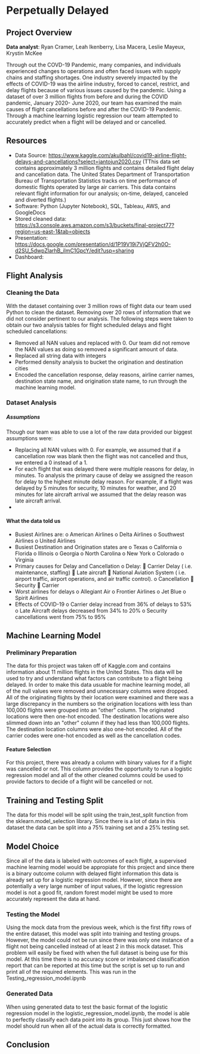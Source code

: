 # Perpetually Delayed
## Project Overview
**Data analyst**: Ryan Cramer, Leah Ikenberry, Lisa Macera, Leslie Mayeux, Krystin McKee

Through out the COVD-19 Pandemic, many companies, and individuals experienced changes to operations and often faced issues with supply chains and staffing shortages. One industry severely impacted by the effects of COVID-19 was the airline industry, forced to cancel, restrict, and delay flights because of various issues caused by the pandemic. Using a dataset of over 3 million flights from before and during the COVID pandemic, January 2020- June 2020, our team has examined the main causes of flight cancellations before and after the COVID-19 Pandemic. Through a machine learning logistic regression our team attempted to accurately predict when a flight will be delayed and or cancelled.

## Resources

-	Data Source: https://www.kaggle.com/akulbahl/covid19-airline-flight-delays-and-cancellations?select=jantojun2020.csv  (TThis data set contains approximately 3 million flights and contains detailed flight delay and cancellation data. The United States Department of Transportation Bureau of Transportation Statistics tracks on time performance of domestic flights operated by large air carriers. This data contains relevant flight information for our analysis; on-time, delayed, canceled and diverted flights.)
-	Software: Python (Jupyter Notebook), SQL, Tableau, AWS, and GoogleDocs
-	Stored cleaned data: https://s3.console.aws.amazon.com/s3/buckets/final-project77?region=us-east-1&tab=objects 
-	Presentation: https://docs.google.com/presentation/d/1P19V19i7VjQFV2h0O-d2SU_5dwpZlarhB_ilmC1GpcY/edit?usp=sharing 
-	Dashboard: 

## Flight Analysis

### Cleaning the Data

With the dataset containing over 3 million rows of flight data our team used Python to clean the dataset. Removing over 20 rows of information that we did not consider pertinent to our analysis. The following steps were taken to obtain our two analysis tables for flight scheduled delays and flight scheduled cancellations:
-	Removed all NAN values and replaced with 0. Our team did not remove the NAN values as doing so removed a significant amount of data.
-	Replaced all string data with integers
-	Performed density analysis to bucket the origination and destination cities
-	Encoded the cancellation response, delay reasons, airline carrier names, destination state name, and origination state name, to run through the machine learning model.

### Dataset Analysis

##### Assumptions

Though our team was able to use a lot of the raw data provided our biggest assumptions were:
-	Replacing all NAN values with 0. For example, we assumed that if a cancellation row was blank then the flight was not cancelled and thus, we entered a 0 instead of a 1.
-	For each flight that was delayed there were multiple reasons for delay, in minutes. To analysis the primary cause of delay we assigned the reason for delay to the highest minute delay reason. For example, if a flight was delayed by 5 minutes for security, 10 minutes for weather, and 20 minutes for late aircraft arrival we assumed that the delay reason was late aircraft arrival.
-
#### What the data told us

-	Busiest Airlines are:
      o	American Airlines
      o	Delta Airlines
      o	Southwest Airlines
      o	United Airlines
-	Busiest Destination and Origination states are
o	Texas 
o	California 
o	Florida 
o	Illinois 
o	Georgia 
o	North Carolina 
o	New York 
o	Colorado 
o	Virginia 
-	Primary causes for Delay and Cancellation
o	Delay:
	Carrier Delay ( i.e. maintenance, staffing)
	Late aircraft
	National Aviation System ( i.e. airport traffic, airport operations, and air traffic control).
o	Cancellation
	Security
	Carrier
-	Worst airlines for delays 
o	Allegiant Air
o	Frontier Airlines
o	Jet Blue
o	Spirit Airlines
-	Effects of COVID-19
o	Carrier delay incread from 36% of delays to 53%
o	Late Aircraft delays decreased from 34% to 20%
o	Security cancellations went from 75% to 95%

## Machine Learning Model

### Preliminary Preparation

The data for this project was taken off of Kaggle.com and contains information about 11 million flights in the United States. This data will be used to try and understand what factors can contribute to a flight being delayed. In order to make this data usuable for machine learning model, all of the null values were removed and unnecessary columns were dropped. All of the originating flights by their location were examined and there was a large discrepancy in the numbers so the origination locations with less than 100,000 flights were grouped into an "other" column. The originated locations were then one-hot encoded. The destination locations were also slimmed down into an "other" column if they had less than 100,000 flights. The destination location columns were also one-hot encoded. All of the carrier codes were one-hot encoded as well as the cancellation codes.

#### Feature Selection

For this project, there was already a column with binary values for if a flight was cancelled or not. This column provides the opportunity to run a logistic regression model and all of the other cleaned columns could be used to provide factors to decide of a flight will be cancelled or not.  

## Training and Testing Split

The data for this model will be split using the train_test_split function from the sklearn.model_selection library. Since there is a lot of data in this dataset the data can be split into a 75% training set and a 25% testing set.

## Model Choice

Since all of the data is labeled with outcomes of each flight, a supervised machine learning model would be appropiate for this project and since there is a binary outcome column with delayed flight information this data is already set up for a logistic regression model. However, since there are potentially a very large number of input values, if the logistic regression model is not a good fit, random forest model might be used to more accurately represent the data at hand.

### Testing the Model

Using the mock data from the previous week, which is the first fifty rows of the entire dataset, this model was split into training and testing groups. However, the model could not be run since there was only one instance of a flight not being cancelled instead of at least 2 in this mock dataset. This problem will easily be fixed with when the full dataset is being use for this model. At this time there is no accuracy score or imbalanced classification report that can be reported at this time but the script is set up to run and print all of the required elements. This was run in the Testing_regression_model.ipynb

### Generated Data

When using generated data to test the basic format of the logistic regression model in the logistic_regression_model.ipynb, the model is able to perfectly classify each data point into its group. This just shows how the model should run when all of the actual data is correctly formatted.

## Conclusion

